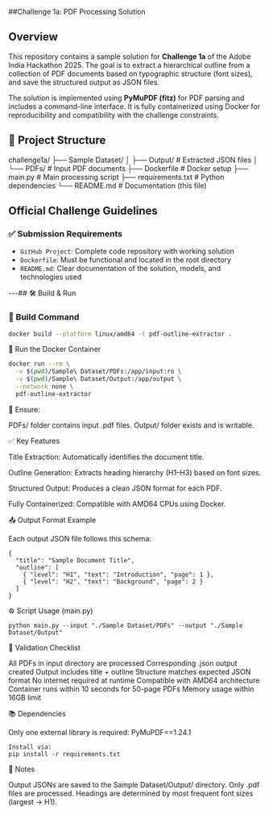 ##Challenge 1a: PDF Processing Solution

## Overview

This repository contains a sample solution for **Challenge 1a** of the Adobe India Hackathon 2025. The goal is to extract a hierarchical outline from a collection of PDF documents based on typographic structure (font sizes), and save the structured output as JSON files.

The solution is implemented using **PyMuPDF (fitz)** for PDF parsing and includes a command-line interface. It is fully containerized using Docker for reproducibility and compatibility with the challenge constraints.

## 📂 Project Structure

challenge1a/
├── Sample Dataset/
│ ├── Output/ # Extracted JSON files
│ └── PDFs/ # Input PDF documents
├── Dockerfile # Docker setup
├── main.py # Main processing script
├── requirements.txt # Python dependencies
└── README.md # Documentation (this file)

## Official Challenge Guidelines

### ✅ Submission Requirements

- `GitHub Project`: Complete code repository with working solution
- `Dockerfile`: Must be functional and located in the root directory
- `README.md`: Clear documentation of the solution, models, and technologies used

---## 🛠 Build & Run

### 🐳 Build Command

```bash
docker build --platform linux/amd64 -t pdf-outline-extractor .
```
🚀 Run the Docker Container

```bash
docker run --rm \
  -v $(pwd)/Sample\ Dataset/PDFs:/app/input:ro \
  -v $(pwd)/Sample\ Dataset/Output:/app/output \
  --network none \
  pdf-outline-extractor
```
📁 Ensure:

PDFs/ folder contains input .pdf files.
Output/ folder exists and is writable.

✅ Key Features

Title Extraction: Automatically identifies the document title.

Outline Generation: Extracts heading hierarchy (H1–H3) based on font sizes.

Structured Output: Produces a clean JSON format for each PDF.

Fully Containerized: Compatible with AMD64 CPUs using Docker.

📤 Output Format Example

Each output JSON file follows this schema:

```
{
  "title": "Sample Document Title",
  "outline": [
    { "level": "H1", "text": "Introduction", "page": 1 },
    { "level": "H2", "text": "Background", "page": 2 }
  ]
}
```
⚙️ Script Usage (main.py)
```
python main.py --input "./Sample Dataset/PDFs" --output "./Sample Dataset/Output"
```

🧪 Validation Checklist

 All PDFs in input directory are processed
 Corresponding .json output created
 Output includes title + outline
 Structure matches expected JSON format
 No internet required at runtime
 Compatible with AMD64 architecture
 Container runs within 10 seconds for 50-page PDFs
 Memory usage within 16GB limit

📚 Dependencies

Only one external library is required:
PyMuPDF==1.24.1
```
Install via:
pip install -r requirements.txt
```

📌 Notes

Output JSONs are saved to the Sample Dataset/Output/ directory.
Only .pdf files are processed.
Headings are determined by most frequent font sizes (largest → H1).
